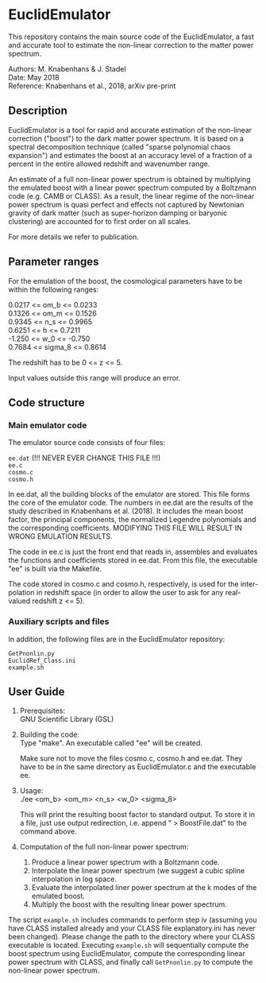 # EuclidEmulator
This repository contains the main source code of the EuclidEmulator, a fast and accurate tool to estimate the non-linear correction to the matter power spectrum.

Authors:   M. Knabenhans & J. Stadel<br/>
Date:      May 2018<br/>
Reference: Knabenhans et al., 2018, arXiv pre-print<br/>

## Description
EuclidEmulator is a tool for rapid and accurate estimation of the
non-linear correction ("boost") to the dark matter power spectrum.
It is based on a spectral decomposition technique (called "sparse
polynomial chaos expansion") and estimates the boost at an accuracy
level of a fraction of a percent in the entire allowed redshift and
wavenumber range.

An estimate of a full non-linear power spectrum is obtained by
multiplying the emulated boost with a linear power spectrum computed
by a Boltzmann code (e.g. CAMB or CLASS). As a result, the linear
regime of the non-linear power spectrum is quasi perfect and effects
not captured by Newtonian gravity of dark matter (such as super-horizon
damping or baryonic clustering) are accounted for to first order on
all scales.

For more details we refer to publication.

## Parameter ranges
For the emulation of the boost, the cosmological parameters have to be
within the following ranges:

0.0217 <= om_b    <= 0.0233<br/>
0.1326 <= om_m    <= 0.1526<br/>
0.9345 <= n_s     <= 0.9965<br/>
0.6251 <= h       <= 0.7211<br/>
-1.250 <= w_0     <= -0.750<br/>
0.7684 <= sigma_8 <= 0.8614<br/>

The redshift has to be 0 <= z <= 5.

Input values outside this range will produce an error.

## Code structure
### Main emulator code
The emulator source code consists of four files:

`ee.dat` (!!! NEVER EVER CHANGE THIS FILE !!!)<br/>
`ee.c`<br/>
`cosmo.c`<br/>
`cosmo.h`<br/>

In ee.dat, all the building blocks of the emulator are stored. This file
forms the core of the emulator code. The numbers in ee.dat are the results
of the study described in Knabenhans et al. (2018). It includes the mean
boost factor, the principal components, the normalized Legendre polynomials
and the corresponding coefficients. MODIFYING THIS FILE WILL RESULT IN WRONG
EMULATION RESULTS.

The code in ee.c is just the front end that reads in, assembles and evaluates
the functions and coefficients stored in ee.dat. From this file, the executable
"ee" is built via the Makefile.

The code stored in cosmo.c and cosmo.h, respectively, is used for the inter-
polation in redshift space (in order to allow the user to ask for any real-
valued redshift z <= 5).

### Auxiliary scripts and files
In addition, the following files are in the EuclidEmulator repository:

`GetPnonlin.py`<br/>
`EuclidRef_Class.ini`<br/>
`example.sh`<br/>

## User Guide
1. Prerequisites:<br/>
   GNU Scientific Library (GSL)

2. Building the code:<br/>
   Type "make". An executable called "ee" will be created.

   Make sure not to move the files cosmo.c, cosmo.h and ee.dat.
   They have to be in the same directory as EuclidEmulator.c and
   the executable ee.

3. Usage:<br/>
   ./ee <om_b> <om_m> <n_s> <h> <w_0> <sigma_8> <z>

   This will print the resulting boost factor to standard output. To store
   it in a file, just use output redirection, i.e. append " > BoostFile.dat"
   to the command above.

4. Computation of the full non-linear power spectrum:<br/>
   1. Produce a linear power spectrum with a Boltzmann code.
   2. Interpolate the linear power spectrum (we suggest a cubic spline interpolation in log space.
   3. Evaluate the interpolated liner power spectrum at the k modes of the emulated boost.
   4. Multiply the boost with the resulting linear power spectrum.

The script `example.sh` includes commands to perform step iv (assuming you have CLASS installed already and your CLASS file explanatory.ini has never been changed). Please change the path to the directory where your CLASS executable is located. Executing `example.sh` will sequentially compute the boost spectrum using EuclidEmulator, compute the corresponding linear power spectrum with CLASS, and finally call `GetPnonlin.py` to compute the non-linear power spectrum.

